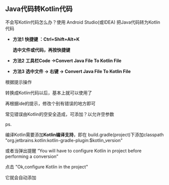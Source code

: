 ## Java代码转Kotlin代码

不会写Kotlin代码怎么办？使用 Android Studio(或IDEA) 把Java代码转为Kotlin代码

- **方法1** 
  **快捷键 ：Ctrl+Shift+Alt+K**

  **选中文件或代码，再按快捷键**

- **方法2** 
  **工具栏Code ->Convert Java File To Kotlin File**

- **方法3** 
  **选中文件 -> 右键 -> Convert Java File To Kotlin File**

  

根据提示操作

转换成Kotlin代码以后，基本上就可以使用了

再根据ide的提示，修改个别有错误的地方即可

常见错误由Kotlin的空安全造成，可添加？以允许空参数



ps.

编译Kotlin需要添加**Kotlin编译支持**，即在 build.gradle(project)下添加classpath "org.jetbrains.kotlin:kotlin-gradle-plugin:$kotlin_version"

或者当弹出提醒 “You will have to configure Kotlin in project before performing a conversion”

点击 "Ok,configure Kotlin in the project"

它就会自动添加